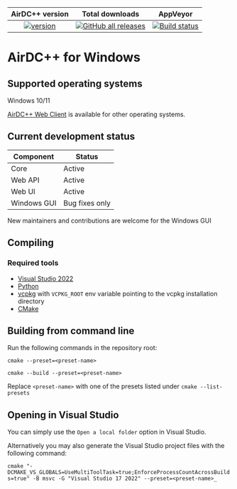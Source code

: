 | AirDC++ version | Total downloads | AppVeyor
|:---:|:---:|:---:|
| [![version](https://img.shields.io/github/release/airdcpp/airgit.svg?label=latest%20version)](https://github.com/airdcpp/airdcpp-windows/releases) | [![GitHub all releases](https://img.shields.io/github/downloads/airdcpp/airdcpp-windows/total "Download AirDC++")](https://github.com/airdcpp/airdcpp-windows/releases) | [![Build status](https://ci.appveyor.com/api/projects/status/o34twjd29dntvme3?svg=true)](https://ci.appveyor.com/project/maksis/airgit)

# AirDC++ for Windows

## Supported operating systems

Windows 10/11

[AirDC++ Web Client](https://airdcpp.net/) is available for other operating systems.

## Current development status

| Component  | Status |
| ------------- | ------------- |
| Core  | Active  |
| Web API  | Active  |
| Web UI  | Active  |
| Windows GUI  | Bug fixes only  |

New maintainers and contributions are welcome for the Windows GUI

## Compiling

### Required tools

- [Visual Studio 2022](https://visualstudio.microsoft.com/)
- [Python](https://www.python.org/)
- [vcpkg](https://vcpkg.io/en/) with `VCPKG_ROOT` env variable pointing to the vcpkg installation directory
- [CMake](https://cmake.org/)

## Building from command line

Run the following commands in the repository root:

`cmake --preset=<preset-name>`

`cmake --build --preset=<preset-name>`

Replace `<preset-name>` with one of the presets listed under `cmake --list-presets`

## Opening in Visual Studio

You can simply use the `Open a local folder` option in Visual Studio. 

Alternatively you may also generate the Visual Studio project files with the following command:

`cmake "-DCMAKE_VS_GLOBALS=UseMultiToolTask=true;EnforceProcessCountAcrossBuilds=true" -B msvc -G "Visual Studio 17 2022" --preset=<preset-name>_`